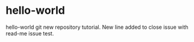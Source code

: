 # hello-world
hello-world git new repository tutorial.
New line added to close issue with read-me issue test.
